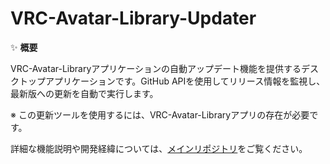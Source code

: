 # VRC-Avatar-Library-Updater

✨ **概要**

VRC-Avatar-Libraryアプリケーションの自動アップデート機能を提供するデスクトップアプリケーションです。GitHub APIを使用してリリース情報を監視し、最新版への更新を自動で実行します。

※ この更新ツールを使用するには、VRC-Avatar-Libraryアプリの存在が必要です。

詳細な機能説明や開発経緯については、[メインリポジトリ](https://github.com/tadanobutaaaaa/VRC-Avatar-Library)をご覧ください。